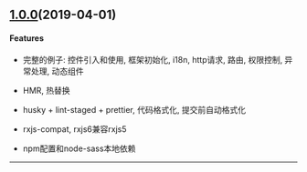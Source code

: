 ## [1.0.0](http://isource.huawei.com/IUX/AngUI-seed/tree/master)(2019-04-01)

#### Features

* 完整的例子: 控件引入和使用, 框架初始化, i18n, http请求, 路由, 权限控制, 异常处理, 动态组件

* HMR, 热替换

* husky + lint-staged + prettier, 代码格式化, 提交前自动格式化

* rxjs-compat, rxjs6兼容rxjs5

* npm配置和node-sass本地依赖

---